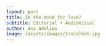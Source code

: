 ```yaml
---
layout: post
title: In the mood for love?
subtitle: Editorial + Audiovisual
author: Ana Adelino
image: /assets/images/trabalho6.jpg
---
```

